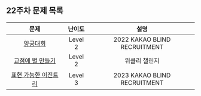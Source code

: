 ## 22주차 문제 목록

|                                           문제                                           | 난이도  |             설명             |
| :--------------------------------------------------------------------------------------: | :-----: | :--------------------------: |
|       [양궁대회](https://school.programmers.co.kr/learn/courses/30/lessons/92342)        | Level 2 | 2022 KAKAO BLIND RECRUITMENT |
|   [교점에 별 만들기](https://school.programmers.co.kr/learn/courses/30/lessons/87377)    | Level 2 |        위클리 챌린지         |
| [표현 가능한 이진트리](https://school.programmers.co.kr/learn/courses/30/lessons/150367) | Level 3 | 2023 KAKAO BLIND RECRUITMENT |
